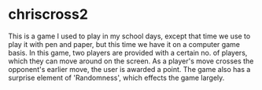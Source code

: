 # chriscross2
This is a game I used to play in my school days, except that time we use to play it with pen and paper, but this time we have it on a computer game basis. In this game, two players are provided with a certain no. of players, which they can move around on the screen. As a player's move crosses the opponent's earlier move, the user is awarded a point.
The game also has a surprise element of 'Randomness', which effects the game largely.
